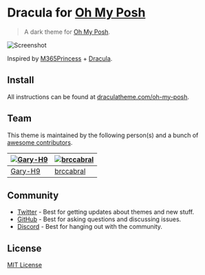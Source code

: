 # Dracula for [Oh My Posh](https://ohmyposh.dev/)

> A dark theme for [Oh My Posh](https://ohmyposh.dev/).

![Screenshot](./screenshot.png)

Inspired by [M365Princess](https://github.com/JanDeDobbeleer/oh-my-posh/blob/main/themes/M365Princess.omp.json) + [Dracula](https://draculatheme.com/). 

## Install

All instructions can be found at [draculatheme.com/oh-my-posh](https://draculatheme.com/oh-my-posh).

## Team

This theme is maintained by the following person(s) and a bunch of [awesome contributors](https://github.com/dracula/oh-my-posh/graphs/contributors).

| [![Gary-H9](https://avatars.githubusercontent.com/u/26419401?v=4&size=100)](https://github.com/Gary-H9) | [![brccabral](https://avatars.githubusercontent.com/u/130455?v=4&size=100)](https://github.com/brccabral) |
| ---------------------------------------------------------------------------------------- | ---------------------------------------------------------------------------------------- |
| [Gary-H9](https://github.com/)                                               | [brccabral](https://github.com/brccabral)                                               |

## Community

- [Twitter](https://twitter.com/draculatheme) - Best for getting updates about themes and new stuff.
- [GitHub](https://github.com/dracula/dracula-theme/discussions) - Best for asking questions and discussing issues.
- [Discord](https://draculatheme.com/discord-invite) - Best for hanging out with the community.

## License

[MIT License](./LICENSE)
